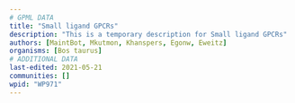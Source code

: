 ```yaml
---
# GPML DATA
title: "Small ligand GPCRs"
description: "This is a temporary description for Small ligand GPCRs"
authors: [MaintBot, Mkutmon, Khanspers, Egonw, Eweitz]
organisms: [Bos taurus]
# ADDITIONAL DATA
last-edited: 2021-05-21
communities: []
wpid: "WP971"
---
```

